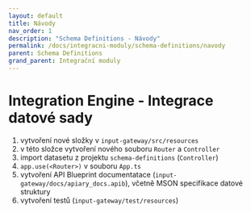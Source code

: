 ```yaml
---
layout: default
title: Návody
nav_order: 1
description: "Schema Definitions - Návody"
permalink: /docs/integracni-moduly/schema-definitions/navody
parent: Schema Definitions
grand_parent: Integrační moduly
---
```


# Integration Engine - Integrace datové sady

1. vytvoření nové složky v `input-gateway/src/resources`
1. v této složce vytvoření nového souboru `Router` a `Controller`
1. import datasetu z projektu `schema-definitions` (`Controller`)
1. `app.use(<Router>)` v souboru `App.ts`
1. vytvoření API Blueprint documentatace (`input-gateway/docs/apiary_docs.apib`), včetně  MSON specifikace datové struktury
1. vytvoření testů (`input-gateway/test/resources`)